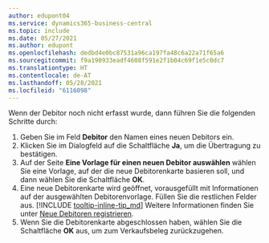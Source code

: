```yaml
---
author: edupont04
ms.service: dynamics365-business-central
ms.topic: include
ms.date: 05/27/2021
ms.author: edupont
ms.openlocfilehash: dedbd4e0bc87531a96ca197fa48c6a22a71f65a6
ms.sourcegitcommit: f9a190933eadf4608f591e2f1b04c69f1e5c0dc7
ms.translationtype: HT
ms.contentlocale: de-AT
ms.lasthandoff: 05/28/2021
ms.locfileid: "6116098"
---
```

Wenn der Debitor noch nicht erfasst wurde, dann führen Sie die folgenden Schritte durch:

1. Geben Sie im Feld **Debitor** den Namen eines neuen Debitors ein.
2. Klicken Sie im Dialogfeld auf die Schaltfläche **Ja**, um die Übertragung zu bestätigen.
3. Auf der Seite **Eine Vorlage für einen neuen Debitor auswählen** wählen Sie eine Vorlage, auf der die neue Debitorenkarte basieren soll, und dann wählen Sie die Schaltfläche **OK**.
4. Eine neue Debitorenkarte wird geöffnet, vorausgefüllt mit Informationen auf der ausgewählten Debitorenvorlage. Füllen Sie die restlichen Felder aus. [!INCLUDE [tooltip-inline-tip_md](tooltip-inline-tip_md.md)] Weitere Informationen finden Sie unter [Neue Debitoren registrieren](../sales-how-register-new-customers.md).  
5. Wenn Sie die Debitorenkarte abgeschlossen haben, wählen Sie die Schaltfläche **OK** aus, um zum Verkaufsbeleg zurückzugehen.
